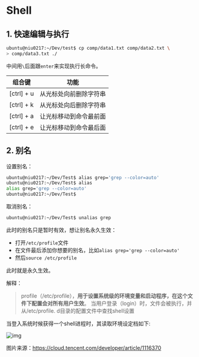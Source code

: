 # Shell

## 1. 快速编辑与执行

```bash
ubuntu@niu0217:~/Dev/test$ cp comp/data1.txt comp/data2.txt \
> comp/data3.txt ./
```

中间用`\`后面跟`enter`来实现执行长命令。

| 组合键     | 功能                   |
| ---------- | ---------------------- |
| [ctrl] + u | 从光标处向前删除字符串 |
| [ctrl] + k | 从光标处向后删除字符串 |
| [ctrl] + a | 让光标移动到命令最前面 |
| [ctrl] + e | 让光标移动到命令最后面 |

## 2. 别名

设置别名：

```bash
ubuntu@niu0217:~/Dev/Test$ alias grep='grep --color=auto'
ubuntu@niu0217:~/Dev/Test$ alias
alias grep='grep --color=auto'
ubuntu@niu0217:~/Dev/Test$
```

取消别名：

```bash
ubuntu@niu0217:~/Dev/Test$ unalias grep
```

此时的别名只是暂时有效，想让别名永久生效：

+ 打开`/etc/profile`文件
+ 在文件最后添加你想要的别名，比如`alias grep='grep --color=auto'`
+ 然后`source /etc/profile`

此时就是永久生效。

解释：

> profile（/etc/profile），**用于设置系统级的环境变量和启动程序，在这个文件下配置会对所有用户生效**。 当用户登录（login）时，文件会被执行，并从/etc/profile. d目录的配置文件中查找shell设置

当登入系统时候获得一个shell进程时，其读取环境设定档如下:

![img](https://ask.qcloudimg.com/http-save/yehe-1751832/kjopmerin0.jpeg) 

图片来源：https://cloud.tencent.com/developer/article/1116370
